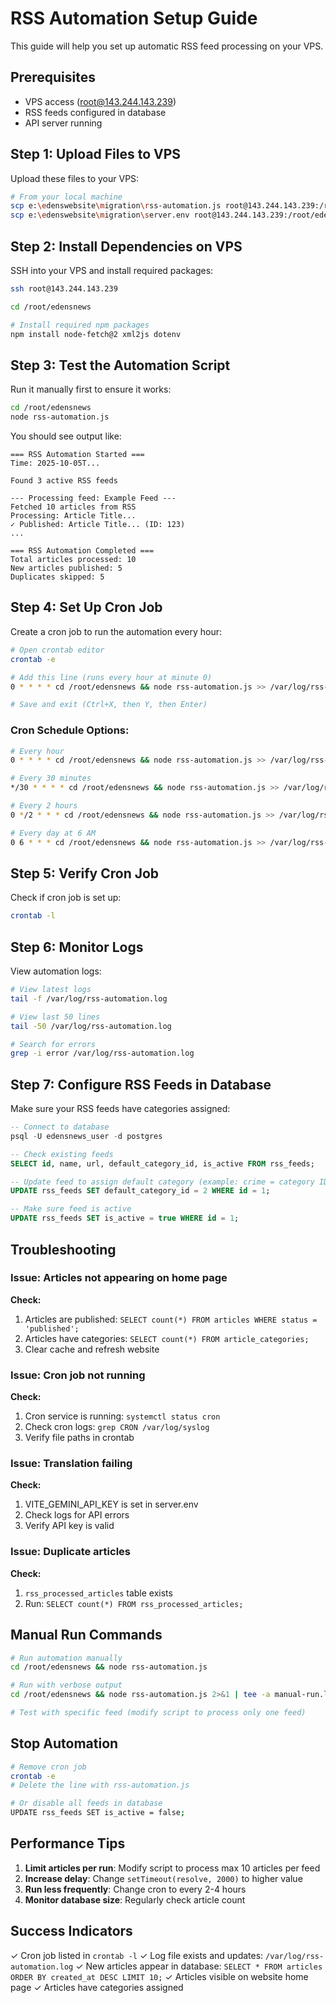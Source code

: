 # RSS Automation Setup Guide

This guide will help you set up automatic RSS feed processing on your VPS.

## Prerequisites

- VPS access (root@143.244.143.239)
- RSS feeds configured in database
- API server running

## Step 1: Upload Files to VPS

Upload these files to your VPS:
```bash
# From your local machine
scp e:\edenswebsite\migration\rss-automation.js root@143.244.143.239:/root/edensnews/
scp e:\edenswebsite\migration\server.env root@143.244.143.239:/root/edensnews/
```

## Step 2: Install Dependencies on VPS

SSH into your VPS and install required packages:

```bash
ssh root@143.244.143.239

cd /root/edensnews

# Install required npm packages
npm install node-fetch@2 xml2js dotenv
```

## Step 3: Test the Automation Script

Run it manually first to ensure it works:

```bash
cd /root/edensnews
node rss-automation.js
```

You should see output like:
```
=== RSS Automation Started ===
Time: 2025-10-05T...

Found 3 active RSS feeds

--- Processing feed: Example Feed ---
Fetched 10 articles from RSS
Processing: Article Title...
✓ Published: Article Title... (ID: 123)
...

=== RSS Automation Completed ===
Total articles processed: 10
New articles published: 5
Duplicates skipped: 5
```

## Step 4: Set Up Cron Job

Create a cron job to run the automation every hour:

```bash
# Open crontab editor
crontab -e

# Add this line (runs every hour at minute 0)
0 * * * * cd /root/edensnews && node rss-automation.js >> /var/log/rss-automation.log 2>&1

# Save and exit (Ctrl+X, then Y, then Enter)
```

### Cron Schedule Options:

```bash
# Every hour
0 * * * * cd /root/edensnews && node rss-automation.js >> /var/log/rss-automation.log 2>&1

# Every 30 minutes
*/30 * * * * cd /root/edensnews && node rss-automation.js >> /var/log/rss-automation.log 2>&1

# Every 2 hours
0 */2 * * * cd /root/edensnews && node rss-automation.js >> /var/log/rss-automation.log 2>&1

# Every day at 6 AM
0 6 * * * cd /root/edensnews && node rss-automation.js >> /var/log/rss-automation.log 2>&1
```

## Step 5: Verify Cron Job

Check if cron job is set up:
```bash
crontab -l
```

## Step 6: Monitor Logs

View automation logs:
```bash
# View latest logs
tail -f /var/log/rss-automation.log

# View last 50 lines
tail -50 /var/log/rss-automation.log

# Search for errors
grep -i error /var/log/rss-automation.log
```

## Step 7: Configure RSS Feeds in Database

Make sure your RSS feeds have categories assigned:

```sql
-- Connect to database
psql -U edensnews_user -d postgres

-- Check existing feeds
SELECT id, name, url, default_category_id, is_active FROM rss_feeds;

-- Update feed to assign default category (example: crime = category ID 2)
UPDATE rss_feeds SET default_category_id = 2 WHERE id = 1;

-- Make sure feed is active
UPDATE rss_feeds SET is_active = true WHERE id = 1;
```

## Troubleshooting

### Issue: Articles not appearing on home page

**Check:**
1. Articles are published: `SELECT count(*) FROM articles WHERE status = 'published';`
2. Articles have categories: `SELECT count(*) FROM article_categories;`
3. Clear cache and refresh website

### Issue: Cron job not running

**Check:**
1. Cron service is running: `systemctl status cron`
2. Check cron logs: `grep CRON /var/log/syslog`
3. Verify file paths in crontab

### Issue: Translation failing

**Check:**
1. VITE_GEMINI_API_KEY is set in server.env
2. Check logs for API errors
3. Verify API key is valid

### Issue: Duplicate articles

**Check:**
1. `rss_processed_articles` table exists
2. Run: `SELECT count(*) FROM rss_processed_articles;`

## Manual Run Commands

```bash
# Run automation manually
cd /root/edensnews && node rss-automation.js

# Run with verbose output
cd /root/edensnews && node rss-automation.js 2>&1 | tee -a manual-run.log

# Test with specific feed (modify script to process only one feed)
```

## Stop Automation

```bash
# Remove cron job
crontab -e
# Delete the line with rss-automation.js

# Or disable all feeds in database
UPDATE rss_feeds SET is_active = false;
```

## Performance Tips

1. **Limit articles per run**: Modify script to process max 10 articles per feed
2. **Increase delay**: Change `setTimeout(resolve, 2000)` to higher value
3. **Run less frequently**: Change cron to every 2-4 hours
4. **Monitor database size**: Regularly check article count

## Success Indicators

✓ Cron job listed in `crontab -l`
✓ Log file exists and updates: `/var/log/rss-automation.log`
✓ New articles appear in database: `SELECT * FROM articles ORDER BY created_at DESC LIMIT 10;`
✓ Articles visible on website home page
✓ Articles have categories assigned
